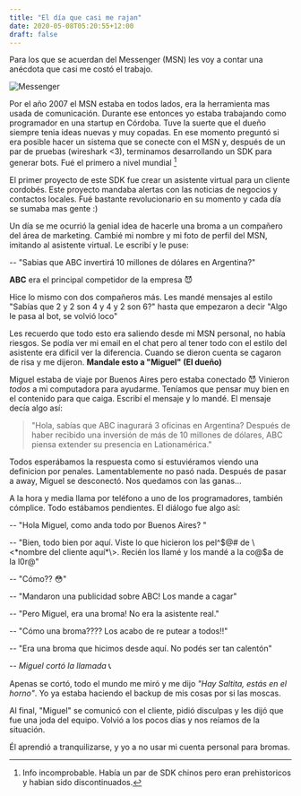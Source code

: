 ```yaml
---
title: "El día que casi me rajan"
date: 2020-05-08T05:20:55+12:00
draft: false
---
```


Para los que se acuerdan del Messenger (MSN) les voy a contar una anécdota que casi me costó el trabajo.

![Messenger](/images/msn.jpeg "MSN")


Por el año 2007 el MSN estaba en todos lados, era la herramienta mas usada de comunicación. Durante ese entonces yo estaba trabajando como programador en una startup en Córdoba. Tuve la suerte que el dueño siempre tenia ideas nuevas y muy copadas. En ese momento preguntó si era posible hacer un sistema que se conecte con el MSN y, después de un par de pruebas (wireshark <3), terminamos desarrollando un SDK para generar bots. Fué el primero a nivel mundial [^1] 

[^1]: Info incomprobable. Había un par de SDK chinos pero eran prehistoricos y habian sido discontinuados.

El primer proyecto de este SDK fue crear un asistente virtual para un cliente cordobés. Este proyecto mandaba alertas con las noticias de negocios y contactos locales. Fué bastante revolucionario en su momento y cada día se sumaba mas gente :)

Un día se me ocurrió la genial idea de hacerle una broma a un compañero del área de marketing. Cambié mi nombre y mi foto de perfil del MSN, imitando al asistente virtual. Le escribí y le puse:

-- "Sabias que ABC invertirá 10 millones de dólares en Argentina?"

**ABC** era el principal competidor de la empresa 😈  

Hice lo mismo con dos compañeros más. Les mandé mensajes al estilo "Sabías que 2 y 2 son 4 y 4 y 2 son 6?" hasta que empezaron a decir "Algo le pasa al bot, se volvió loco"

Les recuerdo que todo esto era saliendo desde mi MSN personal, no había riesgos. Se podía ver mi email en el chat pero al tener todo con el estilo del asistente era dificil ver la diferencia. Cuando se dieron cuenta se cagaron de risa y me dijeron. **Mandale esto a "Miguel" (El dueño)**

Miguel estaba de viaje por Buenos Aires pero estaba conectado 😈 Vinieron _todos_ a mi computadora para ayudarme. Teníamos que pensar muy bien en el contenido para que caiga. Escribí el mensaje y lo mandé. El mensaje decía algo así:

> "Hola, sabías que ABC inagurará 3 oficinas en Argentina? Después de haber recibido una inversión de más de 10 millones de dólares, ABC piensa extender su presencia en Lationamérica."

Todos esperábamos la respuesta como si estuviéramos viendo una definicion por penales. Lamentablemente no pasó nada. Después de pasar a away, Miguel se desconectó. Nos quedamos con las ganas...

A la hora y media llama por teléfono a uno de los programadores, también cómplice. Todo estábamos pendientes. El diálogo fue algo así:

-- "Hola Miguel, como anda todo por Buenos Aires? "

-- "Bien, todo bien por aquí. Viste lo que hicieron los pel^$@# de \<*nombre del cliente aquí*\>. Recién los llamé y los mandé a la co@$a de la l0r@"

-- "Cómo?? :flushed:"  

-- "Mandaron una publicidad sobre ABC! Los mande a cagar"

-- "Pero Miguel, era una broma! No era la asistente real."

-- "Cómo una broma???? Los acabo de re putear a todos!!"

-- "Era una broma que hicimos desde aquí. No podés ser tan calentón"

-- _Miguel cortó la llamada_  :telephone_receiver:

Apenas se cortó, todo el mundo me miró y me dijo _"Hay Saltita, estás en el horno"_. Yo ya estaba haciendo el backup de mis cosas por si las moscas.

Al final, "Miguel" se comunicó con el cliente, pidió disculpas y les dijó que fue una joda del equipo. Volvió a los pocos días y nos reíamos de la situación. 

Él aprendió a tranquilizarse, y yo a no usar mi cuenta personal para bromas.